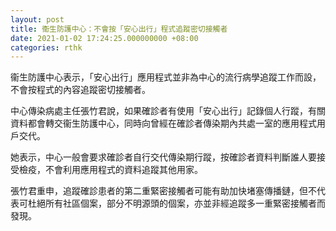 ```yaml
---
layout: post
title: 衞生防護中心：不會按「安心出行」程式追蹤密切接觸者
date: 2021-01-02 17:24:25.000000000 +08:00
categories: rthk
---
```


衞生防護中心表示，「安心出行」應用程式並非為中心的流行病學追蹤工作而設，不會按程式的內容追蹤密切接觸者。

中心傳染病處主任張竹君說，如果確診者有使用「安心出行」記錄個人行蹤，有關資料都會轉交衞生防護中心，同時向曾經在確診者傳染期內共處一室的應用程式用戶交代。

她表示，中心一般會要求確診者自行交代傳染期行蹤，按確診者資料判斷誰人要接受檢疫，不會利用應用程式的資料追蹤其他用家。

張竹君重申，追蹤確診患者的第二重緊密接觸者可能有助加快堵塞傳播鏈，但不代表可杜絕所有社區個案，部分不明源頭的個案，亦並非經追蹤多一重緊密接觸者而發現。
